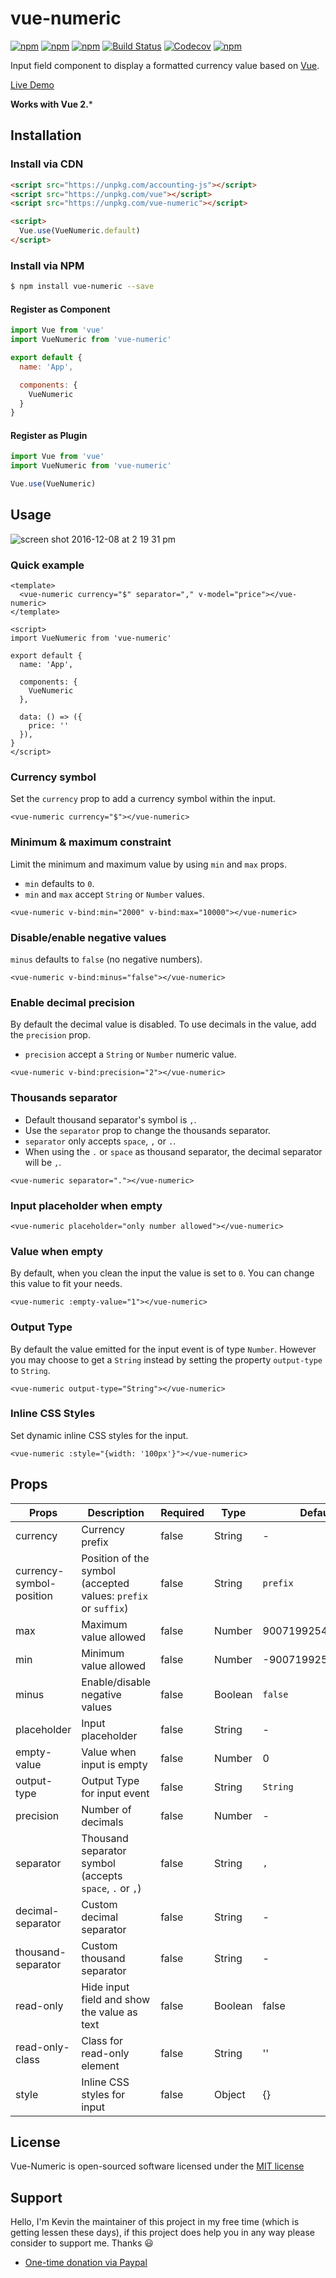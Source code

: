 # vue-numeric

[![npm](https://img.shields.io/npm/v/vue-numeric.svg?style=flat-square)](https://www.npmjs.com/package/vue-numeric)
[![npm](https://img.shields.io/npm/dt/vue-numeric.svg?style=flat-square)](https://www.npmjs.com/package/vue-numeric)
[![npm](https://img.shields.io/npm/dm/vue-numeric.svg?style=flat-square)](https://www.npmjs.com/package/vue-numeric)
[![Build Status](https://img.shields.io/travis/kevinongko/vue-numeric.svg?style=flat-square)](https://travis-ci.org/kevinongko/vue-numeric)
[![Codecov](https://img.shields.io/codecov/c/github/kevinongko/vue-numeric.svg?style=flat-square)](https://codecov.io/gh/kevinongko/vue-numeric)
[![npm](https://img.shields.io/npm/l/vue-numeric.svg?style=flat-square)](http://opensource.org/licenses/MIT)

Input field component to display a formatted currency value based on [Vue](https://vuejs.org/).

[Live Demo](https://kevinongko.github.io/vue-numeric/)

**Works with Vue 2.***

## Installation

### Install via CDN
```html
<script src="https://unpkg.com/accounting-js"></script>
<script src="https://unpkg.com/vue"></script>
<script src="https://unpkg.com/vue-numeric"></script>

<script>
  Vue.use(VueNumeric.default)
</script>
```
### Install via NPM
```sh
$ npm install vue-numeric --save
```

#### Register as Component
```js
import Vue from 'vue'
import VueNumeric from 'vue-numeric'

export default {
  name: 'App',

  components: {
    VueNumeric
  }
}
```

#### Register as Plugin
```js
import Vue from 'vue'
import VueNumeric from 'vue-numeric'

Vue.use(VueNumeric)
```

## Usage

![screen shot 2016-12-08 at 2 19 31 pm](https://cloud.githubusercontent.com/assets/15880638/21001265/f2322438-bd51-11e6-8985-f31a45702484.png)

### Quick example

```vue
<template>
  <vue-numeric currency="$" separator="," v-model="price"></vue-numeric>
</template>

<script>
import VueNumeric from 'vue-numeric'

export default {
  name: 'App',

  components: {
    VueNumeric
  },

  data: () => ({
    price: ''
  }),
}
</script>
```

### Currency symbol

Set the `currency` prop to add a currency symbol within the input.

```vue
<vue-numeric currency="$"></vue-numeric>
```

### Minimum & maximum constraint

Limit the minimum and maximum value by using `min` and `max` props.

- `min` defaults to `0`.
- `min` and `max` accept `String` or `Number` values.

```vue
<vue-numeric v-bind:min="2000" v-bind:max="10000"></vue-numeric>
```

### Disable/enable negative values

`minus` defaults to `false` (no negative numbers).

```vue
<vue-numeric v-bind:minus="false"></vue-numeric>
```

### Enable decimal precision

By default the decimal value is disabled. To use decimals in the value, add the `precision` prop.
- `precision` accept a `String` or `Number` numeric value.

```vue
<vue-numeric v-bind:precision="2"></vue-numeric>
```

### Thousands separator
- Default thousand separator's symbol is `,`.
- Use the `separator` prop to change the thousands separator.
- `separator` only accepts `space`, `,` or `.`.
- When using the `.` or `space` as thousand separator, the decimal separator will be `,`.

```vue
<vue-numeric separator="."></vue-numeric>
```

### Input placeholder when empty
```vue
<vue-numeric placeholder="only number allowed"></vue-numeric>
```

### Value when empty
By default, when you clean the input the value is set to `0`. You can change this value to fit your needs.
```vue
<vue-numeric :empty-value="1"></vue-numeric>
```

### Output Type
By default the value emitted for the input event is of type `Number`. However you may choose to get a `String` instead
by setting the property `output-type` to `String`.
```vue
<vue-numeric output-type="String"></vue-numeric>
```  

### Inline CSS Styles
Set dynamic inline CSS styles for the input.
```vue
<vue-numeric :style="{width: '100px'}"></vue-numeric>
```  

## Props
|Props|Description|Required|Type|Default|
|-----|-----------|--------|----|-------|
|currency|Currency prefix|false|String|-|
|currency-symbol-position|Position of the symbol (accepted values: `prefix` or `suffix`)|false|String|`prefix`|
|max|Maximum value allowed|false|Number|9007199254740991|
|min|Minimum value allowed|false|Number|-9007199254740991|
|minus|Enable/disable negative values|false|Boolean|`false`|
|placeholder|Input placeholder|false|String|-|
|empty-value|Value when input is empty|false|Number|0|
|output-type|Output Type for input event|false|String|`String`|
|precision|Number of decimals|false|Number|-|
|separator|Thousand separator symbol (accepts `space`, `.` or `,`)|false|String|`,`|
|decimal-separator|Custom decimal separator|false|String|-|
|thousand-separator|Custom thousand separator|false|String|-|
|read-only|Hide input field and show the value as text|false|Boolean|false|
|read-only-class|Class for read-only element|false|String|''|
|style|Inline CSS styles for input|false|Object|{}|

## License

Vue-Numeric is open-sourced software licensed under the [MIT license](http://opensource.org/licenses/MIT)

## Support
Hello, I'm Kevin the maintainer of this project in my free time (which is getting lessen these days), if this project does help you in any way please consider to support me. Thanks :smiley:
- [One-time donation via Paypal](https://www.paypal.me/kevinongko)

